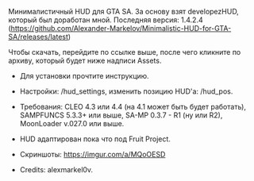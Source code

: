 Минималистичный HUD для GTA SA. За основу взят developezHUD, который был доработан мной. 
Последняя версия: 1.4.2.4 (https://github.com/Alexander-Markelov/Minimalistic-HUD-for-GTA-SA/releases/latest)

Чтобы скачать, перейдите по ссылке выше, после чего кликните по архиву, который будет ниже надписи Assets.

- Для установки прочтите инструкцию.

- Настройки: /hud_settings, изменить позицию HUD'а: /hud_pos.

- Требования: CLEO 4.3 или 4.4 (на 4.1 может быть будет работать), SAMPFUNCS 5.3.3+ или выше, SA-MP 0.3.7 - R1 (ну или R2), MoonLoader v.027.0 или выше.

- HUD адаптирован пока что под Fruit Project.

- Скриншоты: https://imgur.com/a/MQoOESD

- Credits: alexmarkel0v.
